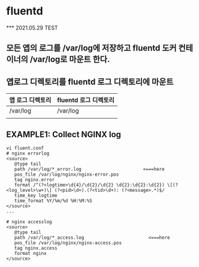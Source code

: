# fluentd
*** 2021.05.29 TEST

## 모든 앱의 로그를 /var/log에 저장하고 fluentd 도커 컨테이너의 /var/log로 마운트 한다.

## 앱로그 디렉토리를 fluentd 로그 디렉토리에 마운트
| 앱 로그 디렉토리 |    fluentd 로그 디렉토리      |
|------------  | -------------------------- |
| /var/log     |           /var/log         |
|              |                            |

## EXAMPLE1: Collect NGINX log
```
vi fluent.conf
# nginx errorlog
<source>
   @type tail
   path /var/log/*_error.log                       <===here
   pos_file /var/log/nginx/nginx-error.pos    
   tag nginx.error
   format /^(?<logtime>\d{4}/\d{2}/\d{2} \d{2}:\d{2}:\d{2}) \[(?<log_level>\w+)\] (?<pid>\d+).(?<tid>\d+): (?<message>.*)$/
   time_key logtime
   time_format %Y/%m/%d %H:%M:%S
</source>
...

# nginx accesslog
<source>
   @type tail
   path /var/log/*_access.log                        <===here
   pos_file /var/log/nginx/nginx-access.pos
   tag nginx.access
   format nginx
</source>
```
